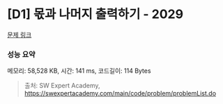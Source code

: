 # [D1] 몫과 나머지 출력하기 - 2029 

[문제 링크](https://swexpertacademy.com/main/code/problem/problemDetail.do?contestProbId=AV5QGNvKAtEDFAUq) 

### 성능 요약

메모리: 58,528 KB, 시간: 141 ms, 코드길이: 114 Bytes



> 출처: SW Expert Academy, https://swexpertacademy.com/main/code/problem/problemList.do